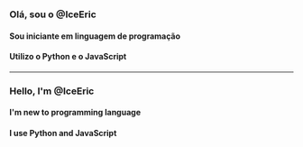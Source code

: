   ### Olá, sou o @IceEric
 
#### Sou iniciante em linguagem de programação

#### Utilizo o Python e o JavaScript

----------------------------------------------------

### Hello, I'm @IceEric

#### I'm new to programming language

#### I use Python and JavaScript
